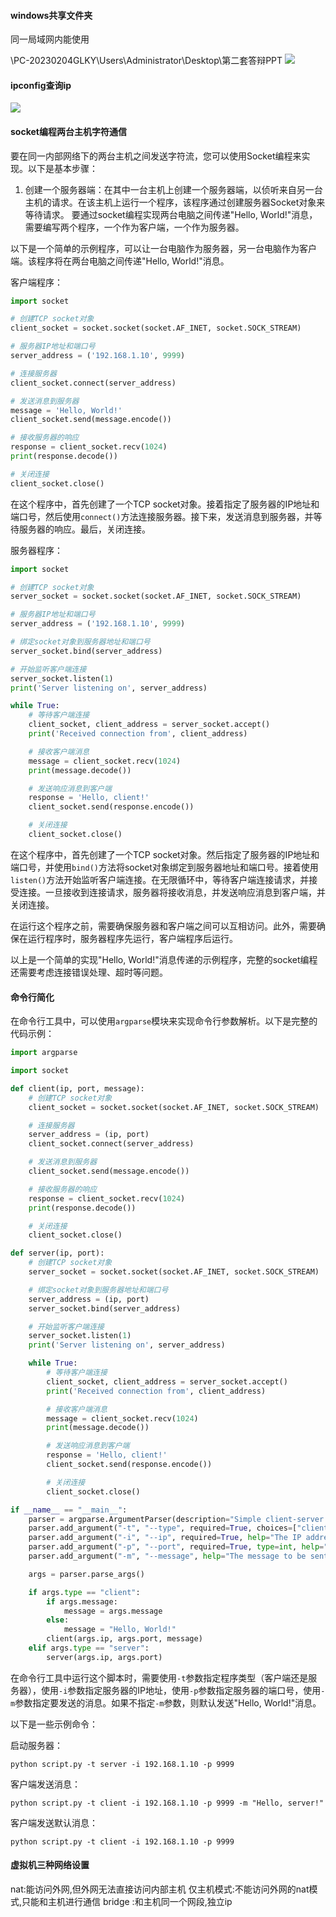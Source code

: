 #### windows共享文件夹
同一局域网内能使用

\\PC-20230204GLKY\Users\Administrator\Desktop\第二套答辩PPT
![](img/Pasted%20image%2020230605121020.png)

#### ipconfig查询ip
![](img/Pasted%20image%2020230605121041.png)


#### socket编程两台主机字符通信
要在同一内部网络下的两台主机之间发送字符流，您可以使用Socket编程来实现。以下是基本步骤：

1. 创建一个服务器端：在其中一台主机上创建一个服务器端，以侦听来自另一台主机的请求。在该主机上运行一个程序，该程序通过创建服务器Socket对象来等待请求。
要通过socket编程实现两台电脑之间传递"Hello, World!"消息，需要编写两个程序，一个作为客户端，一个作为服务器。

以下是一个简单的示例程序，可以让一台电脑作为服务器，另一台电脑作为客户端。该程序将在两台电脑之间传递"Hello, World!"消息。

客户端程序：

```python
import socket

# 创建TCP socket对象
client_socket = socket.socket(socket.AF_INET, socket.SOCK_STREAM)

# 服务器IP地址和端口号
server_address = ('192.168.1.10', 9999)

# 连接服务器
client_socket.connect(server_address)

# 发送消息到服务器
message = 'Hello, World!'
client_socket.send(message.encode())

# 接收服务器的响应
response = client_socket.recv(1024)
print(response.decode())

# 关闭连接
client_socket.close()
```

在这个程序中，首先创建了一个TCP socket对象。接着指定了服务器的IP地址和端口号，然后使用`connect()`方法连接服务器。接下来，发送消息到服务器，并等待服务器的响应。最后，关闭连接。

服务器程序：

```python
import socket

# 创建TCP socket对象
server_socket = socket.socket(socket.AF_INET, socket.SOCK_STREAM)

# 服务器IP地址和端口号
server_address = ('192.168.1.10', 9999)

# 绑定socket对象到服务器地址和端口号
server_socket.bind(server_address)

# 开始监听客户端连接
server_socket.listen(1)
print('Server listening on', server_address)

while True:
    # 等待客户端连接
    client_socket, client_address = server_socket.accept()
    print('Received connection from', client_address)

    # 接收客户端消息
    message = client_socket.recv(1024)
    print(message.decode())

    # 发送响应消息到客户端
    response = 'Hello, client!'
    client_socket.send(response.encode())

    # 关闭连接
    client_socket.close()
```

在这个程序中，首先创建了一个TCP socket对象。然后指定了服务器的IP地址和端口号，并使用`bind()`方法将socket对象绑定到服务器地址和端口号。接着使用`listen()`方法开始监听客户端连接。在无限循环中，等待客户端连接请求，并接受连接。一旦接收到连接请求，服务器将接收消息，并发送响应消息到客户端，并关闭连接。

在运行这个程序之前，需要确保服务器和客户端之间可以互相访问。此外，需要确保在运行程序时，服务器程序先运行，客户端程序后运行。

以上是一个简单的实现"Hello, World!"消息传递的示例程序，完整的socket编程还需要考虑连接错误处理、超时等问题。

#### 命令行简化
在命令行工具中，可以使用`argparse`模块来实现命令行参数解析。以下是完整的代码示例：

```python
import argparse

import socket

def client(ip, port, message):
    # 创建TCP socket对象
    client_socket = socket.socket(socket.AF_INET, socket.SOCK_STREAM)

    # 连接服务器
    server_address = (ip, port)
    client_socket.connect(server_address)

    # 发送消息到服务器
    client_socket.send(message.encode())

    # 接收服务器的响应
    response = client_socket.recv(1024)
    print(response.decode())

    # 关闭连接
    client_socket.close()

def server(ip, port):
    # 创建TCP socket对象
    server_socket = socket.socket(socket.AF_INET, socket.SOCK_STREAM)

    # 绑定socket对象到服务器地址和端口号
    server_address = (ip, port)
    server_socket.bind(server_address)

    # 开始监听客户端连接
    server_socket.listen(1)
    print('Server listening on', server_address)

    while True:
        # 等待客户端连接
        client_socket, client_address = server_socket.accept()
        print('Received connection from', client_address)

        # 接收客户端消息
        message = client_socket.recv(1024)
        print(message.decode())

        # 发送响应消息到客户端
        response = 'Hello, client!'
        client_socket.send(response.encode())

        # 关闭连接
        client_socket.close()

if __name__ == "__main__":
    parser = argparse.ArgumentParser(description="Simple client-server program")
    parser.add_argument("-t", "--type", required=True, choices=["client", "server"], help="The type of the program [client, server]")
    parser.add_argument("-i", "--ip", required=True, help="The IP address of the server")
    parser.add_argument("-p", "--port", required=True, type=int, help="The port number of the server")
    parser.add_argument("-m", "--message", help="The message to be sent to the server")

    args = parser.parse_args()

    if args.type == "client":
        if args.message:
            message = args.message
        else:
            message = "Hello, World!"
        client(args.ip, args.port, message)
    elif args.type == "server":
        server(args.ip, args.port)
```

在命令行工具中运行这个脚本时，需要使用`-t`参数指定程序类型（客户端还是服务器），使用`-i`参数指定服务器的IP地址，使用`-p`参数指定服务器的端口号，使用`-m`参数指定要发送的消息。如果不指定`-m`参数，则默认发送"Hello, World!"消息。

以下是一些示例命令：

启动服务器：

```
python script.py -t server -i 192.168.1.10 -p 9999
```

客户端发送消息：

```
python script.py -t client -i 192.168.1.10 -p 9999 -m "Hello, server!"
```

客户端发送默认消息：

```
python script.py -t client -i 192.168.1.10 -p 9999
```


#### 虚拟机三种网络设置
nat:能访问外网,但外网无法直接访问内部主机
仅主机模式:不能访问外网的nat模式,只能和主机进行通信
bridge    :和主机同一个网段,独立ip